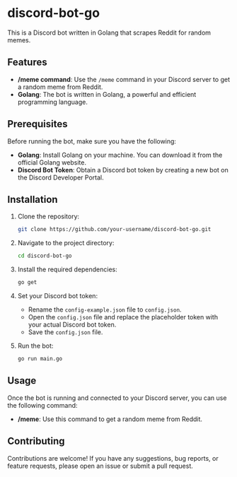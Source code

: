 # discord-bot-go

This is a Discord bot written in Golang that scrapes Reddit for random memes.

## Features

- **/meme command**: Use the `/meme` command in your Discord server to get a random meme from Reddit.
- **Golang**: The bot is written in Golang, a powerful and efficient programming language.

## Prerequisites

Before running the bot, make sure you have the following:

- **Golang**: Install Golang on your machine. You can download it from the official Golang website.
- **Discord Bot Token**: Obtain a Discord bot token by creating a new bot on the Discord Developer Portal.

## Installation

1. Clone the repository:

   ```bash
   git clone https://github.com/your-username/discord-bot-go.git
   ```

2. Navigate to the project directory:

   ```bash
   cd discord-bot-go
   ```

3. Install the required dependencies:

   ```bash
   go get
   ```

4. Set your Discord bot token:

   - Rename the `config-example.json` file to `config.json`.
   - Open the `config.json` file and replace the placeholder token with your actual Discord bot token.
   - Save the `config.json` file.

5. Run the bot:

   ```bash
   go run main.go
   ```

## Usage

Once the bot is running and connected to your Discord server, you can use the following command:

- **/meme**: Use this command to get a random meme from Reddit.

## Contributing

Contributions are welcome! If you have any suggestions, bug reports, or feature requests, please open an issue or submit a pull request.
